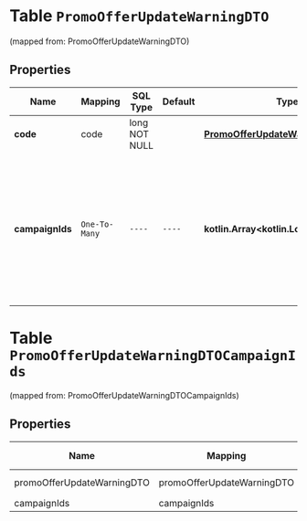 
# Table `PromoOfferUpdateWarningDTO`
(mapped from: PromoOfferUpdateWarningDTO)

## Properties
Name | Mapping | SQL Type | Default | Type | Description | Notes
---- | ------- | -------- | ------- | ---- | ----------- | -----
**code** | code | long NOT NULL |  | [**PromoOfferUpdateWarningCodeType**](PromoOfferUpdateWarningCodeType.md) |  |  [foreignkey]
**campaignIds** | `One-To-Many` | `----` | `----`  | **kotlin.Array&lt;kotlin.Long&gt;** | Идентификаторы магазинов в кабинете, для которых получены предупреждения.  Не возвращается, если предупреждения действуют для всех магазинов в кабинете.  |  [optional]



# **Table `PromoOfferUpdateWarningDTOCampaignIds`**
(mapped from: PromoOfferUpdateWarningDTOCampaignIds)

## Properties
Name | Mapping | SQL Type | Default | Type | Description | Notes
---- | ------- | -------- | ------- | ---- | ----------- | -----
promoOfferUpdateWarningDTO | promoOfferUpdateWarningDTO | long | | kotlin.Long | Primary Key | *one*
campaignIds | campaignIds | long | | kotlin.Long | Foreign Key | *many*



